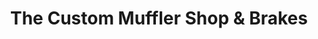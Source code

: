 ---
title: "The Custom Muffler Shop & Brakes"
url: /milwaukee/the-custom-muffler-shop-and-brakes/
shop: car repair
---